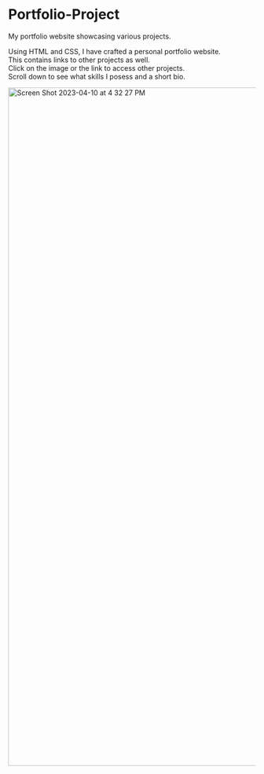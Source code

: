 # Portfolio-Project
My portfolio website showcasing various projects.

Using HTML and CSS, I have crafted a personal portfolio website.<br>
This contains links to other projects as well.<br> 
Click on the image or the link to access other projects.<br> 
Scroll down to see what skills I posess and a short bio.<br>

<img width="1381" alt="Screen Shot 2023-04-10 at 4 32 27 PM" src="https://user-images.githubusercontent.com/72839825/230992802-749022cb-c092-4751-8727-d718f0e4a375.png">
 

